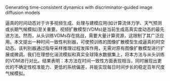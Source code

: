 Generating time-consistent dynamics with discriminator-guided image diffusion models

逼真的时间动态对于许多视频生成、处理与建模应用(如计算流体力学、天气预测或长期气候模拟)至关重要。视频扩散模型(VDMs)是当前生成高真实度动态的最先进方法。然而，从头训练VDMs存在挑战，需要大量计算资源，这限制了其广泛应用。本文提出一种时间一致性判别器，可使预训练的图像扩散模型生成逼真的时空动态。该判别器通过指导采样推理过程发挥作用，无需对原有图像扩散模型进行扩展或微调。我们在理想化湍流模拟和真实全球降水数据集上，将本方法与从头训练的VDM进行对比。结果表明：本方法在时间一致性方面表现相当，同时展现出更优的不确定性校准能力、更低的系统偏差，并能实现每日时间步长的稳定百年尺度气候模拟。

